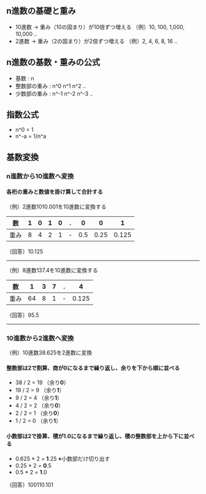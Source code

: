 ## n進数の基礎と重み
* 10進数 → 重み（10の固まり）が10倍ずつ増える （例）10, 100, 1,000, 10,000 ..
* 2進数 → 重み（2の固まり）が2倍ずつ増える （例）2, 4, 6, 8, 16 ..

## n進数の基数・重みの公式
* 基数 : n
* 整数部の重み : n^0  n^1   n^2 ..
* 少数部の重み : n^-1 n^-2  n^-3 ..

## 指数公式
* n^0 = 1
* n^-a = 1/n^a

## 基数変換
### n進数から10進数へ変換
#### 各桁の重みと数値を掛け算して合計する
（例）2進数1010.001を10進数に変換する

| 数 | 1 | 0 | 1 | 0 | . | 0 | 0 | 1 |
|---|---|---|---|---|---|---|---|---|
| 重み | 8 | 4 | 2 | 1 | - | 0.5 | 0.25 | 0.125 |

（回答）10.125
***
（例）8進数137.4を10進数に変換する

| 数 | 1 | 3 | 7 | . | 4 |
|---|---|---|---|---|---|
| 重み | 64 | 8 | 1 | - | 0.125 |

（回答）95.5
***
### 10進数から2進数へ変換

（例）10進数38.625を2進数に変換
#### 整数部は2で割算、商が0になるまで繰り返し、余りを下から順に並べる

* 38 / 2 = 19 （余り**0**）
* 19 / 2 = 9  （余り**1**）
* 9 / 2 = 4 （余り**1**）
* 4 / 2 = 2 （余り**0**）
* 2 / 2 = 1 （余り**0**）
* 1 / 2 = 0 （余り**1**）

#### 小数部は2で掛算、積が1.0になるまで繰り返し、積の整数部を上から下に並べる
* 0.625 * 2 = **1**.25 ※小数部だけ切り出す
* 0.25 * 2 = **0**.5
* 0.5 * 2 = **1**.0

（回答）100110.101
